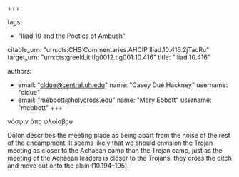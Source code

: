 +++

tags:
- "Iliad 10 and the Poetics of Ambush"

citable_urn: "urn:cts:CHS:Commentaries.AHCIP:Iliad.10.416.2jTacRu"
target_urn: "urn:cts:greekLit:tlg0012.tlg001:10.416"
title: "Iliad 10.416"

authors:
- email: "cldue@central.uh.edu"
  name: "Casey Dué Hackney"
  username: "cldue"
- email: "mebbott@holycross.edu"
  name: "Mary Ebbott"
  username: "mebbott"
+++

<p>νόσφιν ἀπο φλοίσβου</p><p>Dolon describes the meeting place as being apart from the noise of the rest of the encampment. It seems likely that we should envision the Trojan meeting as closer to the Achaean camp than the Trojan camp, just as the meeting of the Achaean leaders is closer to the Trojans: they cross the ditch and move out onto the plain (10.194–195).   </p>